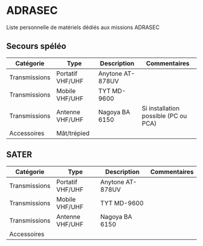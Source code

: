 # ADRASEC

Liste personnelle de matériels dédiés aux missions ADRASEC

## Secours spéléo

| Catégorie | Type | Description | Commentaires |
|---|---|---|---|
| Transmissions | Portatif VHF/UHF | Anytone AT-878UV  | |
| Transmissions | Mobile VHF/UHF | TYT MD-9600  | |
| Transmissions  | Antenne VHF/UHF  | Nagoya BA 6150 | Si installation possible (PC ou PCA) |
| Accessoires  | Mât/trépied  |   |  |

## SATER

| Catégorie | Type | Description |Commentaires |
|---|---|---|---|
| Transmissions | Portatif VHF/UHF | Anytone AT-878UV  | |
| Transmissions | Mobile VHF/UHF | TYT MD-9600  | |
| Transmissions  | Antenne VHF/UHF  | Nagoya BA 6150 |  |
| Accessoires  |   |   |  |
